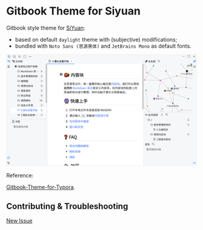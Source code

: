 # Gitbook Theme for Siyuan

Gitbook style theme for [SiYuan](github.com/siyuan-note/siyuan): 

- based on default `daylight` theme with (subjective) modifications;
- bundled with `Noto Sans (思源黑体)` and `JetBrains Mono` as default fonts.

![preview](./preview.png)

Reference: 

[Gitbook-Theme-for-Typora](https://github.com/16soundsofsilence/typora-gitbook-theme).

## Contributing & Troubleshooting

[New Issue](https://github.com/yuuuxt/siyuan-gitbook-azure/issues/new)